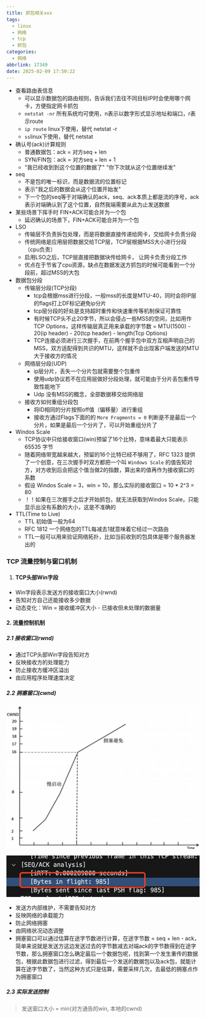 ```yaml
---
title: 抓包相关xxx
tags:
  - linux
  - 网络
  - tcp
  - 抓包
categories:
  - 网络
abbrlink: 17349
date: 2025-02-09 17:50:22
---
```




- 查看路由表信息
  - 可以显示数据包的路由规则，告诉我们去往不同目标IP时会使用哪个网卡，方便指定网卡抓包
  - `netstat -nr` 所有系统均可使用，n表示以数字形式显示地址和端口，r表示route
  - `ip route` linux下使用，替代 netstat -r
  - `ss`linux下使用，替代 netstat 
- 确认号(ack)计算规则
  - 普通数据包：ack = 对方seq + len
  - SYN/FIN包：ack = 对方seq + len + 1
  - "我已经收到到这个位置的数据了"  "你下次就从这个位置继续发"
- seq 
  - 不是包的唯一标识，而是数据流的位置标记
  - 表示"我之后的数据会从这个位置开始发"
  - 下一个包的seq等于对端确认的ack，seq、ack本质上都是流的序号，ack表示对端确认到了这个位置，自然我端需要从此为止发送数据
- 某些场景下挥手时 FIN+ACK可能合并为一个包
  - 延迟确认的场景下，FIN+ACK可能合并为一个包
- LSO
  - 传输层不负责拆包处理，而是将数据直接传递给网卡，交给网卡负责分段
  - 传统网络是应用层把数据交给TCP层，TCP层根据MSS大小进行分段（cpu负责）
  - 启用LSO之后，TCP层直接把数据块传给网卡， 让网卡负责分段工作
  - 优点在于节省了cpu资源，缺点在数据发送方抓包的时候可能看到一个分段前，超过MSS的大包
- 数据包分段
  - 传输层分段(TCP分段)
    - tcp会根据mss进行分段，一般mss的长度是MTU-40，同时会将IP层的flags打上DF标记避免ip分片
    - tcp层分段的好处是支持超时重传和快速重传等机制保证可靠性
    - 有时候TCP头不止20字节，所以会侵占一些MSS的空间，比如用作 TCP Options，这样传输层真正用来承载的字节数 = MTU(1500) - 20(ip header) - 20(tcp header) - length(Tcp Options)
    - TCP连接必须进行三次握手，在前两个握手包中双方互相声明自己的MSS，双方适配得到共识的MTU，这样就不会出现客户端发送的MTU大于接收方的情况
  - 网络层分段(UDP)
    - ip层分片，丢失一个分片包就需要整个包重传
    - 使用udp协议若不在应用层做好分段处理，就可能由于分片丢包重传导致性能地下
    - Udp 没有MSS的概念，全部数据移交给网络层
  - 接收方如何重组分段包
    - 将ID相同的分片按照off值（偏移量）进行重组
    - 接收方通过Flags下面的的 `More Fragments = 0` 判断是不是最后一个分片，如果是最后一个分片了，可以开始重组分片了
- Windos Scale
  - TCP协议中只给接收窗口(win)预留了16个比特，意味着最大只能表示 65535 字节
  - 随着网络带宽越来越大，预留的16个比特已经不够用了，RFC 1323 提供了一个创意，在三次握手时双方都把一个叫 `Windows Scale` 的值告知对方，对方收到后会把这个值当做2的指数，算出来的值再作为接收窗口的系数
  - 假设 Windos Scale = 3，win = 10，那么实际的接收窗口 = 10 * 2^3 = 80
  - ！！如果在三次握手之后才开始抓包，就无法获取到Windos Scale，只能显示出没有系数的大小，这是不准确的
- TTL(Time to Live)
  - TTL 初始值一般为64
  - RFC 1812 一个网络包的TTL每减去1就意味着它经过一次路由
  - TTL一般可以用来验证网络拓扑，比如当前收到的包具体是哪个服务器发出的

### TCP 流量控制与窗口机制

1. #### TCP头部Win字段

- Win字段表示发送方的接收窗口大小(rwnd)
- 告知对方自己还能接收多少数据
- 动态变化：Win = 接收缓冲区大小 - 已接收但未处理的数据量

#### 2.  流量控制机制

##### 2.1   接收窗口(rwnd)

- 通过TCP头部Win字段告知对方
- 反映接收方的处理能力
- 防止接收方缓冲区溢出
- 由应用程序处理速度决定

##### 2.2  拥塞窗口(cwnd)

![img](/images/socket_02_11.jpeg)

![img](/images/socket_02_12.png)

- 发送方内部维护，不需要告知对方
- 反映网络的承载能力
- 防止网络拥塞
- 由网络状况动态调整
- 拥塞窗口可以通过估算在途字节数进行计算，在途字节数 = seq + len - ack，简单来说就是发送方这边发送过去的字节数减去对端ack的字节数得到在途字节数，那么拥塞窗口怎么确定最后一个数据包呢，找到第一个发生重传的数据包，根据此数据包进行过滤，得到最后一个发送的数据包以及ack包，就能计算在途字节数了，当然这种方式只是估算，需要采样几次，去最低的拥塞点作为拥塞窗口

##### 2.3 实际发送控制

> 发送窗口大小 = min(对方通告的win, 本地的cwnd)
